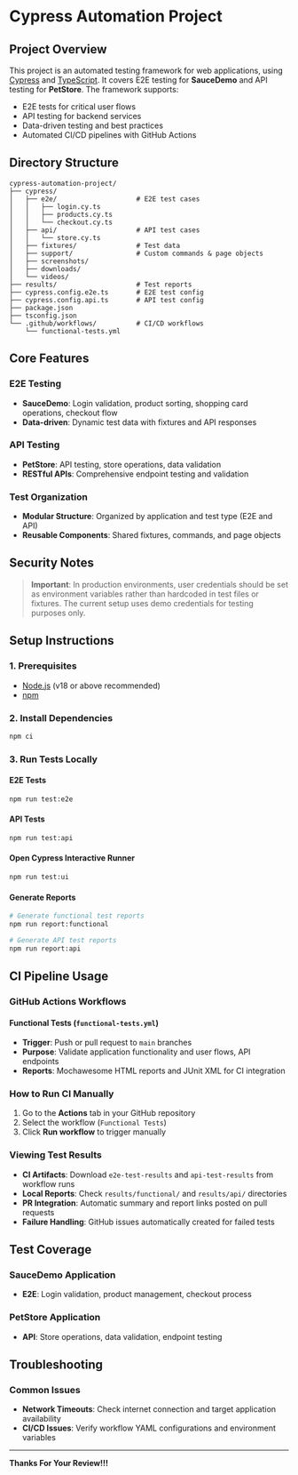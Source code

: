 # Cypress Automation Project

## Project Overview

This project is an automated testing framework for web applications, using [Cypress](https://www.cypress.io/) and [TypeScript](https://www.typescriptlang.org/). It covers E2E testing for **SauceDemo** and API testing for **PetStore**. The framework supports:

- E2E tests for critical user flows
- API testing for backend services
- Data-driven testing and best practices
- Automated CI/CD pipelines with GitHub Actions

## Directory Structure

```
cypress-automation-project/
├── cypress/
│   ├── e2e/                    # E2E test cases
│   │   ├── login.cy.ts
│   │   ├── products.cy.ts
│   │   └── checkout.cy.ts
│   ├── api/                    # API test cases
│   │   └── store.cy.ts
│   ├── fixtures/               # Test data
│   ├── support/                # Custom commands & page objects
│   ├── screenshots/
│   ├── downloads/
│   └── videos/
├── results/                    # Test reports
├── cypress.config.e2e.ts       # E2E test config
├── cypress.config.api.ts       # API test config
├── package.json
├── tsconfig.json
└── .github/workflows/          # CI/CD workflows
    └── functional-tests.yml
```

## Core Features

### E2E Testing
- **SauceDemo**: Login validation, product sorting, shopping card operations, checkout flow
- **Data-driven**: Dynamic test data with fixtures and API responses

### API Testing
- **PetStore**: API testing, store operations, data validation
- **RESTful APIs**: Comprehensive endpoint testing and validation

### Test Organization
- **Modular Structure**: Organized by application and test type (E2E and API)
- **Reusable Components**: Shared fixtures, commands, and page objects

## Security Notes

> **Important**: In production environments, user credentials should be set as environment variables rather than hardcoded in test files or fixtures. The current setup uses demo credentials for testing purposes only.

## Setup Instructions

### 1. Prerequisites
- [Node.js](https://nodejs.org/) (v18 or above recommended)
- [npm](https://www.npmjs.com/)

### 2. Install Dependencies
```bash
npm ci
```

### 3. Run Tests Locally

#### E2E Tests
```bash
npm run test:e2e
```

#### API Tests
```bash
npm run test:api
```

#### Open Cypress Interactive Runner
```bash
npm run test:ui
```

#### Generate Reports
```bash
# Generate functional test reports
npm run report:functional

# Generate API test reports
npm run report:api
```

## CI Pipeline Usage

### GitHub Actions Workflows

#### Functional Tests (`functional-tests.yml`)
- **Trigger**: Push or pull request to `main` branches
- **Purpose**: Validate application functionality and user flows, API endpoints
- **Reports**: Mochawesome HTML reports and JUnit XML for CI integration



### How to Run CI Manually
1. Go to the **Actions** tab in your GitHub repository
2. Select the workflow (`Functional Tests`)
3. Click **Run workflow** to trigger manually

### Viewing Test Results
- **CI Artifacts**: Download `e2e-test-results` and `api-test-results` from workflow runs
- **Local Reports**: Check `results/functional/` and `results/api/` directories
- **PR Integration**: Automatic summary and report links posted on pull requests
- **Failure Handling**: GitHub issues automatically created for failed tests

## Test Coverage

### SauceDemo Application
- **E2E**: Login validation, product management, checkout process

### PetStore Application
- **API**: Store operations, data validation, endpoint testing

## Troubleshooting

### Common Issues
- **Network Timeouts**: Check internet connection and target application availability
- **CI/CD Issues**: Verify workflow YAML configurations and environment variables

---

**Thanks For Your Review!!!** 